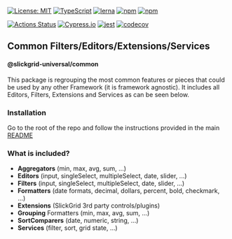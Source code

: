 [![License: MIT](https://img.shields.io/badge/License-MIT-yellow.svg)](https://opensource.org/licenses/MIT)
[![TypeScript](https://img.shields.io/badge/%3C%2F%3E-TypeScript-%230074c1.svg)](http://www.typescriptlang.org/)
[![lerna](https://img.shields.io/badge/maintained%20with-lerna-cc00ff.svg)](https://lerna.js.org/)
[![npm](https://img.shields.io/npm/v/@slickgrid-universal/common.svg?color=forest)](https://www.npmjs.com/package/@slickgrid-universal/common)
[![npm](https://img.shields.io/npm/dy/@slickgrid-universal/common?color=forest)](https://www.npmjs.com/package/@slickgrid-universal/common)

[![Actions Status](https://github.com/ghiscoding/slickgrid-universal/workflows/GitHub%20Actions/badge.svg)](https://github.com/ghiscoding/slickgrid-universal/actions)
[![Cypress.io](https://img.shields.io/badge/tested%20with-Cypress-04C38E.svg)](https://www.cypress.io/)
[![jest](https://jestjs.io/img/jest-badge.svg)](https://github.com/facebook/jest)
[![codecov](https://codecov.io/gh/ghiscoding/slickgrid-universal/branch/master/graph/badge.svg)](https://codecov.io/gh/ghiscoding/slickgrid-universal)

## Common Filters/Editors/Extensions/Services
#### @slickgrid-universal/common

This package is regrouping the most common features or pieces that could be used by any other Framework (it is framework agnostic). It includes all Editors, Filters, Extensions and Services as can be seen below.

### Installation
Go to the root of the repo and follow the instructions provided in the main [README](https://github.com/ghiscoding/slickgrid-universal#installation)

### What is included?
- **Aggregators** (min, max, avg, sum, ...)
- **Editors** (input, singleSelect, multipleSelect, date, slider, ...)
- **Filters** (input, singleSelect, multipleSelect, date, slider, ...)
- **Formatters** (date formats, decimal, dollars, percent, bold, checkmark, ...)
- **Extensions** (SlickGrid 3rd party controls/plugins)
- **Grouping** Formatters (min, max, avg, sum, ...)
- **SortComparers** (date, numeric, string, ...)
- **Services** (filter, sort, grid state, ...)
